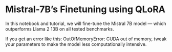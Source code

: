 # Mistral-7B’s Finetuning using QLoRA

In this notebook and tutorial, we will fine-tune the Mistral 7B model — which outperforms Llama 2 13B on all tested benchmarks.        

If you get an error like this: OutOfMemoryError: CUDA out of memory, tweak your parameters to make the model less computationally intensive.

